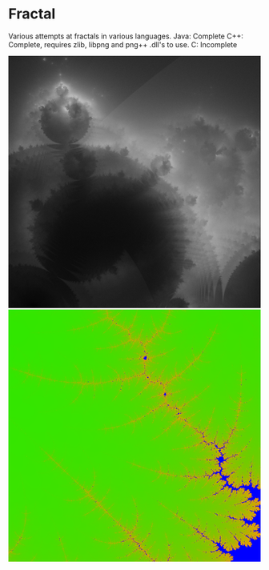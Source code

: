 # Fractal
Various attempts at fractals in various languages.
Java: Complete
C++: Complete, requires zlib, libpng and png++ .dll's to use.
C: Incomplete

![Example Buddhabrot](https://github.com/OkeWoke/Fractal/blob/master/C%2B%2B/fractal/buddhabrot_example.png?raw=true)
![Example fractal](https://github.com/OkeWoke/Fractal/blob/master/Java/image_1000_1000_500_0.000100.png)

